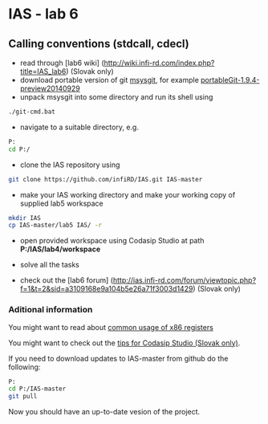 IAS - lab 6
===========
Calling conventions (stdcall, cdecl)
------------------------------------

- read through [lab6 wiki] (http://wiki.infi-rd.com/index.php?title=IAS_lab6) (Slovak only)
- download portable version of git [msysgit](https://github.com/msysgit/msysgit/releases), for example [portableGit-1.9.4-preview20140929](https://github.com/msysgit/msysgit/releases/download/Git-1.9.4-preview20140929/PortableGit-1.9.4-preview20140929.7z)
- unpack msysgit into some directory and run its shell using
```bash
./git-cmd.bat
```
- navigate to a suitable directory, e.g. 
```bash
P:
cd P:/
```
- clone the IAS repository using 
```bash
git clone https://github.com/infiRD/IAS.git IAS-master
```
- make your IAS working directory and make your working copy of supplied lab5 workspace 
```bash
mkdir IAS
cp IAS-master/lab5 IAS/ -r
```
- open provided workspace using Codasip Studio at path **P:/IAS/lab4/workspace**
- solve all the tasks

- check out the [lab6 forum] (http://ias.infi-rd.com/forum/viewtopic.php?f=1&t=2&sid=a3109168e9a104b5e26a71f3003d1429) (Slovak only)

### Aditional information

You might want to read about [common usage of x86 registers](http://www.eecg.toronto.edu/~amza/www.mindsec.com/files/x86regs.html)

You might want to check out the [tips for Codasip Studio (Slovak only)](https://www.evernote.com/shard/s373/sh/b3ae5877-6faf-461d-9310-37daf9322f16/8033abc217738785).

If you need to download updates to IAS-master from github do the following:
```bash
P:
cd P:/IAS-master
git pull
```
Now you should have an up-to-date vesion of the project.
